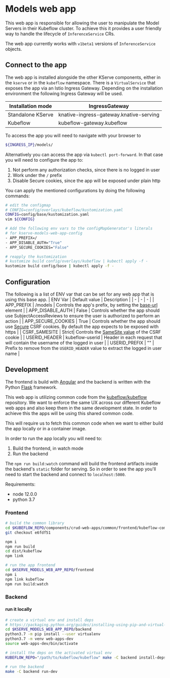 # Models web app

This web app is responsible for allowing the user to manipulate the Model Servers in their Kubeflow cluster. To achieve this it provides a user friendly way to handle the lifecycle of `InferenceService` CRs.

The web app currently works with `v1beta1` versions of `InferenceService` objects.

## Connect to the app

The web app is installed alongside the other KServe components, either in the `kserve` or in the `kubeflow` namespace. There is a `VirtualService` that exposes the app via an Istio Ingress Gateway. Depending on the installation environment the following Ingress Gateway will be used.

| Installation mode | IngressGateway |
| - | - |
| Standalone KServe | knative-ingress-gateway.knative-serving |
| Kubeflow | kubeflow-gateway.kubeflow |

To access the app you will need to navigate with your browser to
```sh
${INGRESS_IP}/models/
```

Alternatively you can access the app via `kubectl port-forward`. In that case you will need to configure the app to:
1. Not perform any authorization checks, since there is no logged in user
2. Work under the `/` prefix
3. Disable Secure cookies, since the app will be exposed under plain http

You can apply the mentioned configurations by doing the following commands:
```bash
# edit the configmap
# CONFIG=config/overlays/kubeflow/kustomization.yaml
CONFIG=config/base/kustomization.yaml
vim ${CONFIG}

# Add the following env vars to the configMapGenerator's literals
# for kserve-models-web-app-config
- APP_PREFIX=/
- APP_DISABLE_AUTH="True"
- APP_SECURE_COOKIES="False"

# reapply the kustomization
# kustomize build config/overlays/kubeflow | kubectl apply -f -
kustomize build config/base | kubectl apply -f -
```

## Configuration

The following is a list of ENV var that can be set for any web app that is using this base app.
| ENV Var | Default value | Description |
| - | - | - |
| APP_PREFIX | /models | Controls the app's prefix, by setting the [base-url](https://developer.mozilla.org/en-US/docs/Web/HTML/Element/base) element |
| APP_DISABLE_AUTH | False | Controls whether the app should use SubjectAccessReviews to ensure the user is authorized to perform an action |
| APP_SECURE_COOKIES | True | Controls whether the app should use [Secure](https://developer.mozilla.org/en-US/docs/Web/HTTP/Headers/Set-Cookie#Secure) CSRF cookies. By default the app expects to be exposed with https |
| CSRF_SAMESITE | Strict| Controls the [SameSite value](https://developer.mozilla.org/en-US/docs/Web/HTTP/Headers/Set-Cookie#SameSite) of the CSRF cookie |
| USERID_HEADER | kubeflow-userid | Header in each request that will contain the username of the logged in user |
| USERID_PREFIX | "" | Prefix to remove from the `USERID_HEADER` value to extract the logged in user name |

## Development

The frontend is build with [Angular](https://angular.io/) and the backend is written with the Python [Flask](https://flask.palletsprojects.com/en/1.1.x/) framework.

This web app is utilizing common code from the [kubeflow/kubeflow](https://github.com/kubeflow/kubeflow/tree/master/components/crud-web-apps/common) repository. We want to enforce the same UX across our different Kubeflow web apps and also keep them in the same development state. In order to achieve this the apps will be using this shared common code.

This will require us to fetch this common code when we want to either build the app locally or in a container image.

In order to run the app locally you will need to:
1. Build the frontend, in watch mode
2. Run the backend

The `npm run build:watch` command will build the frontend artifacts inside the backend's `static` folder for serving. So in order to see the app you'll need to start the backend and connect to `localhost:5000`.

Requirements:
* node 12.0.0
* python 3.7

### Frontend
```bash
# build the common library
cd $KUBEFLOW_REPO/components/crud-web-apps/common/frontend/kubeflow-common-lib
git checkout e6fdf51

npm i
npm run build
cd dist/kubeflow
npm link

# run the app frontend
cd $KSERVE_MODELS_WEB_APP_REPO/frontend
npm i
npm link kubeflow
npm run build:watch
```

### Backend

#### run it locally
```bash
# create a virtual env and install deps
# https://packaging.python.org/guides/installing-using-pip-and-virtual-environments/
cd $KSERVE_MODELS_WEB_APP_REPO/backend
python3.7 -m pip install --user virtualenv
python3.7 -m venv web-apps-dev
source web-apps-dev/bin/activate

# install the deps on the activated virtual env
KUBEFLOW_REPO="/path/to/kubeflow/kubeflow" make -C backend install-deps

# run the backend
make -C backend run-dev
```

